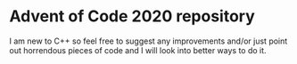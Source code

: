 # Advent of Code 2020 repository 
 I am new to C++ so feel free to suggest any improvements and/or just point out horrendous pieces of code and I will look into better ways to do it.
